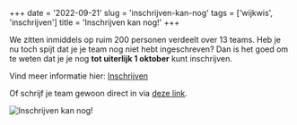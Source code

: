 +++
date = '2022-09-21'
slug = 'inschrijven-kan-nog'
tags = ['wijkwis', 'inschrijven']
title = 'Inschrijven kan nog!'
+++

We zitten inmiddels op ruim 200 personen verdeelt over 13 teams. 
Heb je nu toch spijt dat je je team nog niet hebt ingeschreven? 
Dan is het goed om te weten dat je je nog **tot uiterlijk 1 oktober** kunt inschrijven.

Vind meer informatie hier: [Inschrijven](/inschrijven)

Of schrijf je team gewoon direct in via [deze link](https://www.eventbrite.nl/e/registratie-wijkwis-de-blaak-2022-348207035617).

![Inschrijven kan nog!](images/inschrijven-kan-nog.jpg)